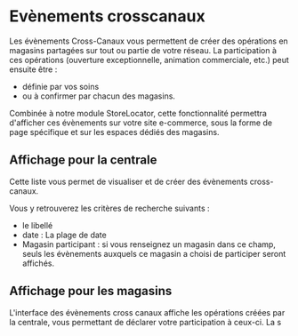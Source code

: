 # Evènements crosscanaux

Les évènements Cross-Canaux vous permettent de créer des opérations en magasins partagées sur tout ou partie de votre réseau. La participation à ces opérations (ouverture exceptionnelle, animation commerciale, etc.) peut ensuite être :

- définie par vos soins
- ou à confirmer par chacun des magasins.

Combinée à notre module StoreLocator, cette fonctionnalité permettra d'afficher ces évènements sur votre site e-commerce, sous la forme de page spécifique et sur les espaces dédiés des magasins.

## Affichage pour la centrale

Cette liste vous permet de visualiser et de créer des évènements cross-canaux. 



Vous y retrouverez les critères de recherche suivants :

* le libellé 
* date : La plage de date
* Magasin participant : si vous renseignez un magasin dans ce champ, seuls les évènements auxquels ce magasin a choisi de participer seront affichés.

## Affichage pour les magasins

L'interface des évènements cross canaux affiche les opérations créées par la centrale, vous permettant de déclarer votre participation à ceux-ci. La s

